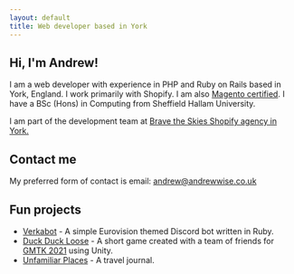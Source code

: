 ```yaml
---
layout: default
title: Web developer based in York
---
```


## Hi, I'm Andrew!

I am a web developer with experience in PHP and Ruby on Rails based in York, England. I work primarily with Shopify. I am also [Magento certified](http://www.magentocommerce.com/certification/directory/dev/466824/). I have a BSc (Hons) in Computing from Sheffield Hallam University.

I am part of the development team at [Brave the Skies Shopify agency in York.](https://bravetheskies.com/)

## Contact me

My preferred form of contact is email: [andrew@andrewwise.co.uk](andrew@andrewwise.co.uk)

## Fun projects

* [Verkabot](https://github.com/andrewwise/verkabot) - A simple Eurovision themed Discord bot written in Ruby.
* [Duck Duck Loose](https://dodgy-jammers.itch.io/duck-duck-loose) - A short game created with a team of friends for [GMTK 2021](https://itch.io/jam/gmtk-2021) using Unity.
* [Unfamiliar Places](http://unfamiliarplaces.net/) - A travel journal.